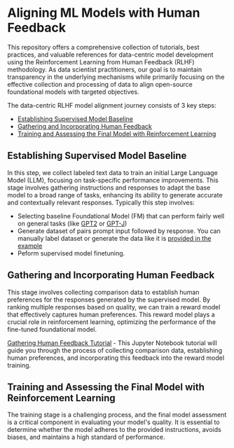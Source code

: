 # Aligning ML Models with Human Feedback
This repository offers a comprehensive collection of tutorials, best practices, and valuable references for data-centric model development using the Reinforcement Learning from Human Feedback (RLHF) methodology. As data scientist practitioners, our goal is to maintain transparency in the underlying mechanisms while primarily focusing on the effective collection and processing of data to align open-source foundational models with targeted objectives.

The data-centric RLHF model alignment journey consists of 3 key steps:

- [Establishing Supervised Model Baseline](#establishing-supervised-model-baseline)
- [Gathering and Incorporating Human Feedback](#gathering-and-incorporating-human-feedback)
- [Training and Assessing the Final Model with Reinforcement Learning](#training-and-assessing-the-final-model-with-reinforcement-learning)

## Establishing Supervised Model Baseline
In this step, we collect labeled text data to train an initial Large Language Model (LLM), focusing on task-specific performance improvements. This stage involves gathering instructions and responses to adapt the base model to a broad range of tasks, enhancing its ability to generate accurate and contextually relevant responses.
Typically this step involves:
- Selecting baseline Foundational Model (FM) that can perform fairly well on general tasks (like [GPT2](https://huggingface.co/gpt2) or [GPT-J](https://huggingface.co/EleutherAI/gpt-j-6b))
- Generate dataset of pairs prompt input followed by response. You can manually label dataset or generate the data like it is [provided in the example](https://github.com/tatsu-lab/stanford_alpaca)
- Peform supervised model finetuning.

## Gathering and Incorporating Human Feedback
This stage involves collecting comparison data to establish human preferences for the responses generated by the supervised model. By ranking multiple responses based on quality, we can train a reward model that effectively captures human preferences. This reward model plays a crucial role in reinforcement learning, optimizing the performance of the fine-tuned foundational model.

[Gathering Human Feedback Tutorial](tutorials/gathering_human_feedback.ipynb) - This Jupyter Notebook tutorial will guide you through the process of collecting comparison data, establishing human preferences, and incorporating this feedback into the reward model training.

## Training and Assessing the Final Model with Reinforcement Learning
The training stage is a challenging process, and the final model assessment is a critical component in evaluating your model's quality. It is essential to determine whether the model adheres to the provided instructions, avoids biases, and maintains a high standard of performance.

